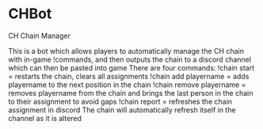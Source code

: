 # CHBot
CH Chain Manager

This is a bot which allows players to automatically manage the CH chain with in-game !commands, and then outputs the chain to a discord channel which can then be pasted into game
There are four commands:
!chain start = restarts the chain, clears all assignments
!chain add playername = adds playername to the next position in the chain
!chain remove playername = removes playername from the chain and brings the last person in the chain to their assignment to avoid gaps
!chain report = refreshes the chain assignment in discord
The chain will automatically refresh itself in the channel as it is altered
